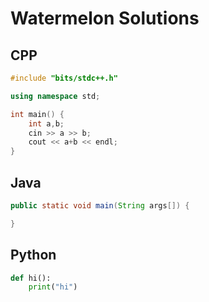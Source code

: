# Watermelon Solutions

## CPP
```cpp
#include "bits/stdc++.h"

using namespace std;

int main() {
    int a,b;
    cin >> a >> b;
    cout << a+b << endl;
}
```

## Java
```java 
public static void main(String args[]) {

}
```

## Python

```py
def hi():
    print("hi")
```